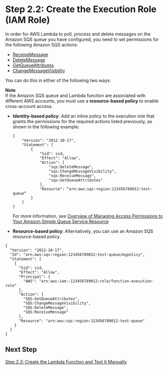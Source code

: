 # Step 2\.2: Create the Execution Role \(IAM Role\)<a name="with-sqs-create-execution-role"></a>

In order for AWS Lambda to poll, process and delete messages on the Amazon SQS queue you have configured, you need to set permissions for the following Amazon SQS actions:
+ [ReceiveMessage](https://docs.aws.amazon.com/AWSSimpleQueueService/latest/APIReference/API_ReceiveMessage.html)
+ [DeleteMessage](https://docs.aws.amazon.com/AWSSimpleQueueService/latest/APIReference/API_DeleteMessage.html)
+ [GetQueueAttributes](https://docs.aws.amazon.com/AWSSimpleQueueService/latest/APIReference/API_GetQueueAttributes.html)
+ [ChangeMessageVisibility](https://docs.aws.amazon.com/AWSSimpleQueueService/latest/APIReference/API_ChangeMessageVisibility.html)

You can do this in either of the following two ways:

**Note**  
If the Amazon SQS queue and Lambda function are associated with different AWS accounts, you must use a **resource\-based policy** to enable cross\-account access\.
+ **Identity\-based policy**: Add an inline policy to the execution role that grants the permissions for the required actions listed previously, as shown in the following example:

  ```
  {
      "Version": "2012-10-17",
      "Statement": [
          {
              "Sid": sid,
              "Effect": "Allow",
              "Action": [
                  "sqs:DeleteMessage",
                  "sqs:ChangeMessageVisibility",
                  "sqs:ReceiveMessage",
                  "sqs:GetQueueAttributes"
              ],
              "Resource": “arn:aws:sqs:region:123456789012:test-queue“
          }
      ]
  }
  ```

  For more information, see [Overview of Managing Access Permissions to Your Amazon Simple Queue Service Resource](https://docs.aws.amazon.com/AWSSimpleQueueService/latest/SQSDeveloperGuide/sqs-overview-of-managing-access.html)
+ **Resource\-based policy**: Alternatively, you can use an Amazon SQS resource\-based policy\.

```
{
  "Version": "2012-10-17",
  "Id": "arn:aws:sqs:region:123456789012:test-queue/mypolicy",
  "Statement": [
    {
      "Sid": sid,
      "Effect": "Allow",
      "Principal": {
        "AWS": "arn:aws:iam::123456789012:role/function-execution-role"
      },
      "Action": [
        "SQS:GetQueueAttributes",
        "SQS:ChangeMessageVisibility",
        "SQS:DeleteMessage",
        "SQS:ReceiveMessage"	
      ],
      "Resource": "arn:aws:sqs:region:123456789012:test-queue"
    }
  ]
}
```

## Next Step<a name="with-sqs-next-step-3"></a>

[Step 2\.3: Create the Lambda Function and Test It Manually](with-sqs-create-function.md)